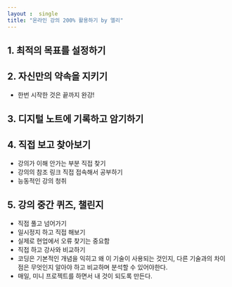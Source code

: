 ```yaml
---
layout :  single
title: "온라인 강의 200% 활용하기 by 엘리"
---
```


## 1. 최적의 목표를 설정하기

## 2. 자신만의 약속을 지키기
* 한번 시작한 것은 끝까지 완강!

## 3. 디지털 노트에 기록하고 암기하기

## 4. 직접 보고 찾아보기
* 강의가 이해 안가는 부분 직접 찾기
* 강의의 참조 링크 직접 접속해서 공부하기
* 능동적인 강의 청취

## 5. 강의 중간 퀴즈, 챌린지
* 직접 풀고 넘어가기
* 일시정지 하고 직접 해보기
* 실제로 현업에서 오류 찾기는 중요함
* 직접 하고 강사와 비교하기
* 코딩은 기본적인 개념을 익히고 왜 이 기술이 사용되는 것인지, 다른 기술과의 차이점은 무엇인지 알아야 하고 비교하며 분석할 수 있어야한다.
* 매일, 미니 프로젝트를 하면서 내 것이 되도록 만든다.

